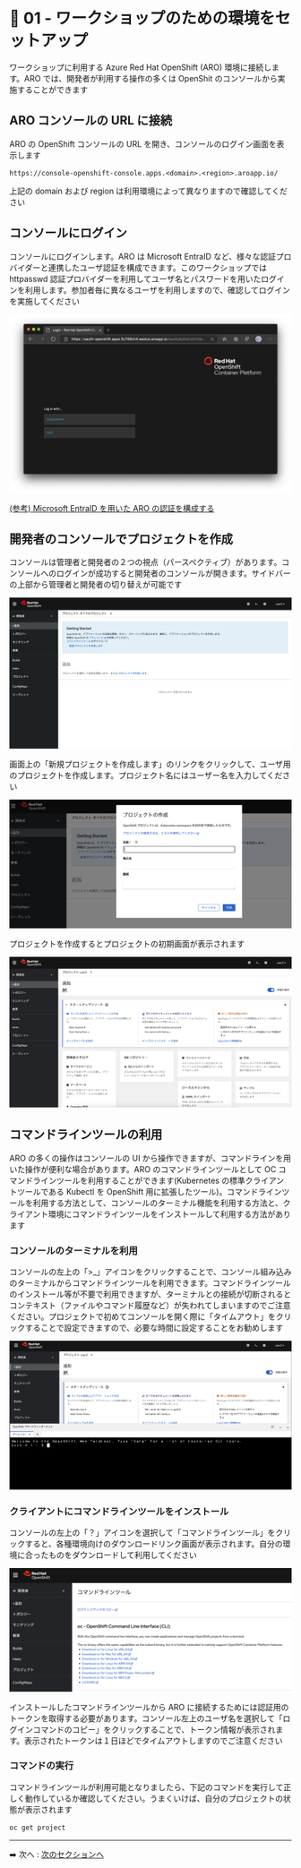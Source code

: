 # :rocket: 01 - ワークショップのための環境をセットアップ

ワークショップに利用する Azure Red Hat OpenShift (ARO) 環境に接続します。ARO では、開発者が利用する操作の多くは OpenShit のコンソールから実施することができます

## ARO コンソールの URL に接続

ARO の OpenShift コンソールの URL を開き、コンソールのログイン画面を表示します

```
https://console-openshift-console.apps.<domain>.<region>.aroapp.io/
```

上記の domain および region は利用環境によって異なりますので確認してください

## コンソールにログイン

コンソールにログインします。ARO は Microsoft EntraID など、様々な認証プロバイダーと連携したユーザ認証を構成できます。このワークショップでは httpasswd 認証プロバイダーを利用してユーザ名とパスワードを用いたログインを利用します。参加者毎に異なるユーザを利用しますので、確認してログインを実施してください

![ARO login](images/aro4-login-2.png)

[(参考) Microsoft EntraID を用いた ARO の認証を構成する](https://learn.microsoft.com/ja-jp/azure/openshift/configure-azure-ad-ui)

## 開発者のコンソールでプロジェクトを作成

コンソールは管理者と開発者の２つの視点（パースペクティブ）があります。コンソールへのログインが成功すると開発者のコンソールが開きます。サイドバーの上部から管理者と開発者の切り替えが可能です

![ARO Dev Console](images/user_init.png)

画面上の「新規プロジェクトを作成します」のリンクをクリックして、ユーザ用のプロジェクトを作成します。プロジェクト名にはユーザー名を入力してください

![ARO Dev Console](images/create_project.png)

プロジェクトを作成するとプロジェクトの初期画面が表示されます

![ARO Dev Console](images/new_project.png)

## コマンドラインツールの利用

ARO の多くの操作はコンソールの UI から操作できますが、コマンドラインを用いた操作が便利な場合があります。ARO のコマンドラインツールとして OC コマンドラインツールを利用することができます(Kubernetes の標準クライアントツールである Kubectl を OpenShift 用に拡張したツール)。コマンドラインツールを利用する方法として、コンソールのターミナル機能を利用する方法と、クライアント環境にコマンドラインツールをインストールして利用する方法があります

### コンソールのターミナルを利用

コンソールの左上の「>_」アイコンをクリックすることで、コンソール組み込みのターミナルからコマンドラインツールを利用できます。コマンドラインツールのインストール等が不要で利用できますが、ターミナルとの接続が切断されるとコンテキスト（ファイルやコマンド履歴など）が失われてしまいますのでご注意ください。プロジェクトで初めてコンソールを開く際に「タイムアウト」をクリックすることで設定できますので、必要な時間に設定することをお勧めします

![web terminal](images/web_terminal.png)

### クライアントにコマンドラインツールをインストール

コンソールの左上の「？」アイコンを選択して「コマンドラインツール」をクリックすると、各種環境向けのダウンロードリンク画面が表示されます。自分の環境に合ったものをダウンロードして利用してください

![OC CLI download link](images/oc_download_link.png)

インストールしたコマンドラインツールから ARO に接続するためには認証用のトークンを取得する必要があります。コンソール左上のユーザ名を選択して「ログインコマンドのコピー」をクリックすることで、トークン情報が表示されます。表示されたトークンは１日ほどでタイムアウトしますのでご注意ください

### コマンドの実行

コマンドラインツールが利用可能となりましたら、下記のコマンドを実行して正しく動作しているか確認してください。うまくいけば、自分のプロジェクトの状態が表示されます

```bash
oc get project
```
---

➡️
次へ : [次のセクションへ](../02-deploy-from-catalog/README.md)
